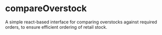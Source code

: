 # compareOverstock
A simple react-based interface for comparing overstocks against required orders, to ensure efficient ordering of retail stock.
